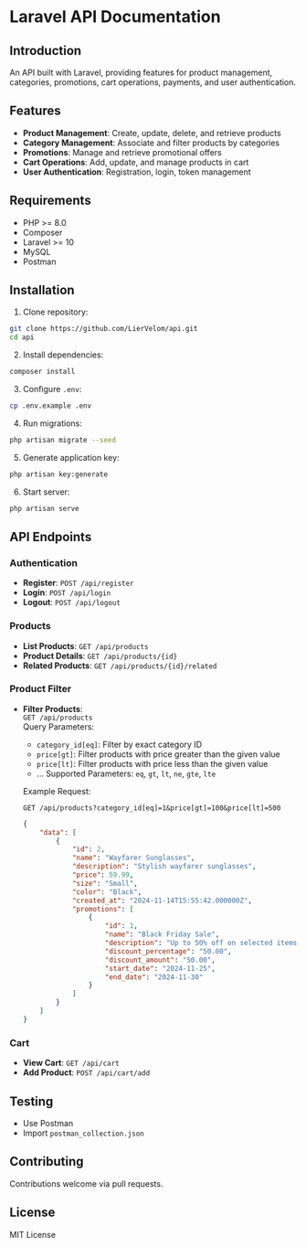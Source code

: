 # Laravel API Documentation

## Introduction

An API built with Laravel, providing features for product management, categories, promotions, cart operations, payments, and user authentication.

## Features

-   **Product Management**: Create, update, delete, and retrieve products
-   **Category Management**: Associate and filter products by categories
-   **Promotions**: Manage and retrieve promotional offers
-   **Cart Operations**: Add, update, and manage products in cart
-   **User Authentication**: Registration, login, token management

## Requirements

-   PHP >= 8.0
-   Composer
-   Laravel >= 10
-   MySQL
-   Postman

## Installation

1. Clone repository:

```bash
git clone https://github.com/LierVelom/api.git
cd api
```

2. Install dependencies:

```bash
composer install
```

3. Configure `.env`:

```bash
cp .env.example .env
```

4. Run migrations:

```bash
php artisan migrate --seed
```

5. Generate application key:

```bash
php artisan key:generate
```

6. Start server:

```bash
php artisan serve
```

## API Endpoints

### Authentication

-   **Register**: `POST /api/register`
-   **Login**: `POST /api/login`
-   **Logout**: `POST /api/logout`

### Products

-   **List Products**: `GET /api/products`
-   **Product Details**: `GET /api/products/{id}`
-   **Related Products**: `GET /api/products/{id}/related`

### Product Filter

-   **Filter Products**:  
    `GET /api/products`  
    Query Parameters:

    -   `category_id[eq]`: Filter by exact category ID
    -   `price[gt]`: Filter products with price greater than the given value
    -   `price[lt]`: Filter products with price less than the given value
    -   ...
        Supported Parameters: `eq`, `gt`, `lt`, `ne`, `gte`, `lte`

    Example Request:

    ```
    GET /api/products?category_id[eq]=1&price[gt]=100&price[lt]=500
    ```

    ```json
    {
        "data": [
            {
                "id": 2,
                "name": "Wayfarer Sunglasses",
                "description": "Stylish wayfarer sunglasses",
                "price": 59.99,
                "size": "Small",
                "color": "Black",
                "created_at": "2024-11-14T15:55:42.000000Z",
                "promotions": [
                    {
                        "id": 1,
                        "name": "Black Friday Sale",
                        "description": "Up to 50% off on selected items",
                        "discount_percentage": "50.00",
                        "discount_amount": "50.00",
                        "start_date": "2024-11-25",
                        "end_date": "2024-11-30"
                    }
                ]
            }
        ]
    }
    ```

### Cart

-   **View Cart**: `GET /api/cart`
-   **Add Product**: `POST /api/cart/add`

## Testing

-   Use Postman
-   Import `postman_collection.json`

## Contributing

Contributions welcome via pull requests.

## License

MIT License

